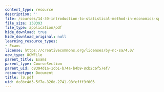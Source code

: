```yaml
---
content_type: resource
description: ''
file: /courses/14-30-introduction-to-statistical-method-in-economics-spring-2006/de8bc4d35f7a826d274198fefff9f003_l9.pdf
file_size: 138393
file_type: application/pdf
hide_download: true
hide_download_original: null
learning_resource_types:
- Exams
license: https://creativecommons.org/licenses/by-nc-sa/4.0/
ocw_type: OCWFile
parent_title: Exams
parent_type: CourseSection
parent_uid: c8394d1a-1cb1-b74a-b4b9-8cb2c6f57ef7
resourcetype: Document
title: l9.pdf
uid: de8bc4d3-5f7a-826d-2741-98fefff9f003
---
```

